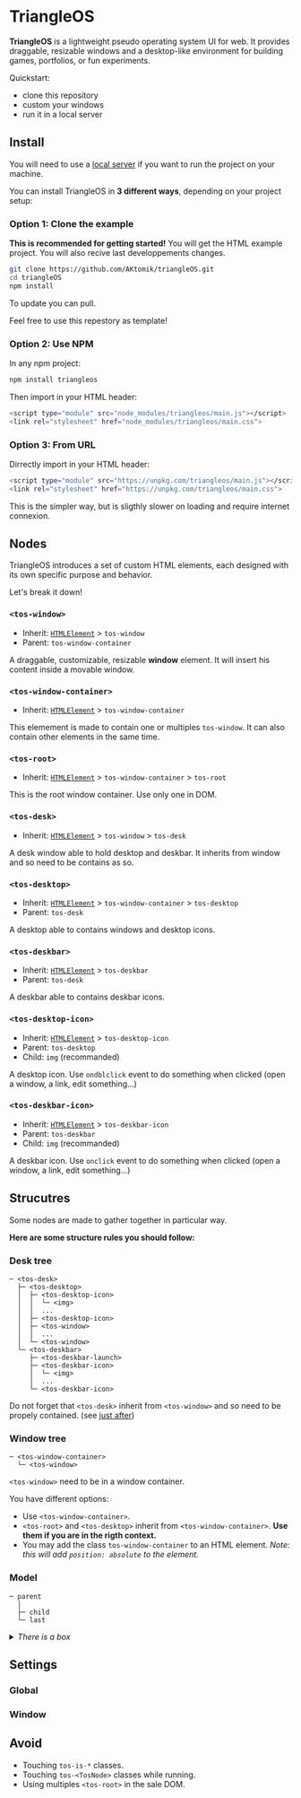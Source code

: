 # TriangleOS

**TriangleOS** is a lightweight pseudo operating system UI for web.
It provides draggable, resizable windows and a desktop-like environment for building games, portfolios, or fun experiments.

Quickstart:

- clone this repository
- custom your windows
- run it in a local server

## Install

You will need to use a [local server](https://developer.mozilla.org/en-US/docs/Learn_web_development/Howto/Tools_and_setup/set_up_a_local_testing_server) if you want to run the project on your machine.

You can install TriangleOS in **3 different ways**, depending on your project setup:

### Option 1: Clone the example

**This is recommended for getting started!** You will get the HTML example project.
You will also recive last developpements changes.

```sh
git clone https://github.com/AKtomik/triangleOS.git
cd triangleOS
npm install
```

To update you can pull.

Feel free to use this repestory as template!

### Option 2: Use NPM

In any npm project:

```sh
npm install triangleos
```

Then import in your HTML header:

```sh
<script type="module" src="node_modules/triangleos/main.js"></script>
<link rel="stylesheet" href="node_modules/triangleos/main.css">
```

### Option 3: From URL

Dirrectly import in your HTML header:

```sh
<script type="module" src="https://unpkg.com/triangleos/main.js"></script>
<link rel="stylesheet" href="https://unpkg.com/triangleos/main.css">
```

This is the simpler way, but is sligthly slower on loading and require internet connexion.

## Nodes

TriangleOS introduces a set of custom HTML elements, each designed with its own specific purpose and behavior.

Let's break it down!

### `<tos-window>`

- Inherit: [`HTMLElement`](https://developer.mozilla.org/fr/docs/Web/API/HTMLElement) > `tos-window`
- Parent: `tos-window-container`

A draggable, customizable, resizable **window** element.
It will insert his content inside a movable window.

### `<tos-window-container>`

- Inherit: [`HTMLElement`](https://developer.mozilla.org/fr/docs/Web/API/HTMLElement) > `tos-window-container`

This elemement is made to contain one or multiples `tos-window`. It can also contain other elements in the same time.

### `<tos-root>`

- Inherit: [`HTMLElement`](https://developer.mozilla.org/fr/docs/Web/API/HTMLElement) > `tos-window-container` > `tos-root`

This is the root window container.
Use only one in DOM.

### `<tos-desk>`

- Inherit: [`HTMLElement`](https://developer.mozilla.org/fr/docs/Web/API/HTMLElement) > `tos-window` > `tos-desk`

A desk window able to hold desktop and deskbar.
It inherits from window and so need to be contains as so.

### `<tos-desktop>`

- Inherit: [`HTMLElement`](https://developer.mozilla.org/fr/docs/Web/API/HTMLElement) > `tos-window-container` > `tos-desktop`
- Parent: `tos-desk`

A desktop able to contains windows and desktop icons.

### `<tos-deskbar>`

- Inherit: [`HTMLElement`](https://developer.mozilla.org/fr/docs/Web/API/HTMLElement) > `tos-deskbar`
- Parent: `tos-desk`

A deskbar able to contains deskbar icons.

### `<tos-desktop-icon>`

- Inherit: [`HTMLElement`](https://developer.mozilla.org/fr/docs/Web/API/HTMLElement) > `tos-desktop-icon`
- Parent: `tos-desktop`
- Child: `img` (recommanded)

A desktop icon. Use `ondblclick` event to do something when clicked (open a window, a link, edit something...)

### `<tos-deskbar-icon>`

- Inherit: [`HTMLElement`](https://developer.mozilla.org/fr/docs/Web/API/HTMLElement) > `tos-deskbar-icon`
- Parent: `tos-deskbar`
- Child: `img` (recommanded)

A deskbar icon. Use `onclick` event to do something when clicked (open a window, a link, edit something...)

## Strucutres

Some nodes are made to gather together in particular way.

**Here are some structure rules you should follow:**

### Desk tree

```tree
─ <tos-desk>
  ├─ <tos-desktop>
  │  ├─ <tos-desktop-icon>
  │  │  └─ <img>
  │  │  ...
  │  ├─ <tos-desktop-icon>
  │  ├─ <tos-window>
  │  │  ...
  │  └─ <tos-window>
  └─ <tos-deskbar>
     ├─ <tos-deskbar-launch>
     ├─ <tos-deskbar-icon>
     │  └─ <img>
     │  ...
     └─ <tos-deskbar-icon>
```

Do not forget that `<tos-desk>` inherit from `<tos-window>` and so need to be propely contained. (see [just after](#window-tree))

### Window tree

```tree
─ <tos-window-container>
  └─ <tos-window>
```

`<tos-window>` need to be in a window container.

You have different options:

- Use `<tos-window-container>`.
- `<tos-root>` and `<tos-desktop>` inherit from `<tos-window-container>`. **Use them if you are in the rigth context.**
- You may add the class `tos-window-container` to an HTML element.
  *Note: this will add `position: absolute` to the element.*

### Model

```tree
─ parent
  │
  ├─ child
  └─ last
```

<details>
  <summary><i>There is a box</i></summary>
  <b>There is a cat inside the box.</b>
</details>

## Settings

### Global

### Window

## Avoid

- Touching `tos-is-*` classes.
- Touching `tos-<TosNode>` classes while running.
- Using multiples `<tos-root>` in the sale DOM.
